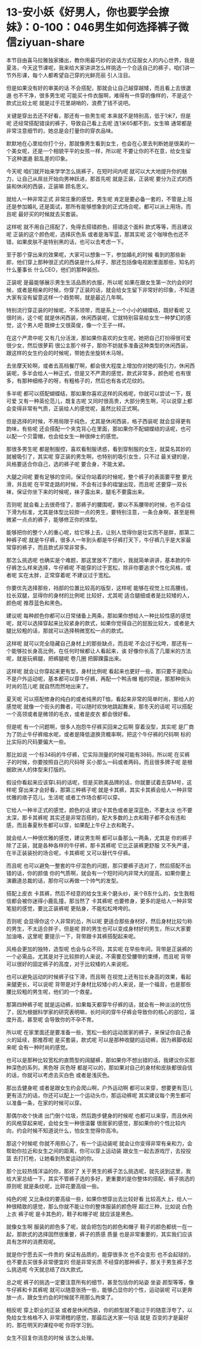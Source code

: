 # 13-安小妖《好男人，你也要学会撩妹》：0-100：046男生如何选择裤子微信ziyuan-share

本节目由喜马拉雅独家播出，教你用最巧妙的说话方式征服女人的内心世界，我是夏洛，今天这节课呢，我来给大家讲讲怎么样挑选一个合适自己的裤子，咱们讲一节外形课，每个人都希望自己穿的光鲜亮丽 引人注目。

但是如果没有好的审美的话 不会搭配，那就会让自己越穿越矮，而且看上去很邋遢 也不干净，很多男生呢 可能买十件衣服啊，难得有一件穿的像样的，不是这个款式比较土呢 就是过于花里胡哨的，浪费了钱不说吧。

关键是穿出去还不好看，那还有一些男生呢 本来就不是特别高，低于1米7，但是呢 还经常搭配错误的裤子，导致自己看上去呢 连1米65都不到，女生嘛 通常都是非常注意细节的，她总是会打量你的穿衣品味。

默默地在心里给你打个分，那就像男生看到女生，也会在心里去判断她是很美的一个美女呢，还是一个相貌平平的女孩一样，所以呢 不要让你的不在意，给女生留下这种邋遢 脏乱差的印象。

今天呢 咱们就开始来学学怎么挑裤子，在短时间内呢 就可以大大地提升你的魅力，让自己从屌丝开始向男神跃进，那首先呢 就是正装，正装呢 要分为正式的西装和休闲的西装，正装嘛 顾名思义。

就给人一种非常正式 非常庄重的感觉，男生呢 肯定是要必备一套的，不管是上班 还是参加婚礼 还是面试，那所有能够想象到的正式场合呢，都可以派上用场，而且呢 最好买的时候就去买套装。

这样呢 就不用自己搭配了，免得去搭错颜色，搭错这个面料 款式等等，而且建议呢 正装的这个颜色呢，选择灰色系 或者是海军蓝，那其实呢 这个咖啡色也还不错，如果皮肤不是特别黑的话，也可以去考虑一下。

至于那个穿出来的效果呢，大家可以想象一下，参加婚礼的时候 看到的那些新郎，他们穿上那种很正式的西装是什么样子，那还包括像电视剧里面那些，知名的什么董事长 什么CEO，他们的那种装扮。

正装呢 是最能够展示男生生活品质的衣服，所以呢 如果在跟女生第一次约会的时候，或者是相亲的时候，你穿了正装的话，就会给女生留下非常好的印象，不知道大家有没有留意这样一个趋势啊，就是最近几年啊。

特别流行穿正装的时候呢，不系领带，而是系上一个小小的蝴蝶结，既好看呢 又很时尚，这个呢 就是休闲西装，休闲西装呢，它就特别容易给女生一种梦幻的感觉，这个男人吧 既绅士又很英俊，像一个王子一样。

在这个严肃中呢 又有几分活泼，那如果你喜欢的女生呢，她把自己打扮得很可爱 很少女，然后很萝莉 很公主那个样子，那你不妨就多准备这种类型的休闲西装，跟这样的女生约会的时候呢，带她去坐旋转木马呀。

去坐摩天轮啊，或者去高档餐厅啊，都会很大程度上增加你对她的吸引力，休闲西装呢，多半会给人一种正式，但是又不严肃的感觉，款式非常多，颜色呢 也有很多，有那种细格子的呀，有粗格子的，然后也有各式花纹的。

多半呢 都可以搭配蝴蝶结，那如果你喜欢这样的风格呢，你就可以尝试一下，既可爱 又有一种英伦范儿，既复古呢 又同时很高贵，大部分男生啊，可以说穿上都会变得非常有气质，正装给人的感觉呢，虽然比较正式啊。

但是选择的时候，不用局限于纯色，尤其是休闲西装，格子西装呢 就会显得更有韵味，有些呢 还会搭配一个夹克背心在里面，那如果你不配蝴蝶结的话呢，也可以配一个贝雷帽，也会给女生一种很绅士的感觉。

那很多男生呢 都是制服控，喜欢看制服诱惑，看到穿制服的女生，就莫名其妙的就被吸引了，其实呢 穿正装的男生啊，也特别的吸引女生，只不过 最关键的是，风格要适合你自己，选的裤子呢 要合身，不能太紧。

大腿之间呢 要有足够的空间，保证你站着的时候呢，整个裤子的表面要平整 要光滑，并且呢 在平常走路的时候，不会有过多的褶皱出现，而且呢 还要穿一双长袜，保证你坐下来的时候呢，袜子露出来，腿毛不要露出来。

否则呢 就会看上去很奇怪了，那裤子的腰围呢，要以不系腰带的时候，也不会往下滑为标准，尤其是体型比较胖一点的男生，要特别注意，一条合身啊，甚至是稍微紧一点点的裤子，能够修正你的体型。

能够把你的整个人的重心呢，给它移上去，让别人觉得你是壮实而不是胖，那第二种裤子呢 就是牛仔裤，很多人一年到头都是牛仔裤打天下，牛仔裤几乎是大家最常穿的裤子，而且款式非常非常多。

那怎么挑选呢 也确实是个难题，那这里放不了图片，我就简单讲讲，基本款的牛仔裤怎么样来选择，牛仔裤呢 不能穿的过于宽松，除非你要追求个性化风格，或者呢 实在太胖，正常穿着呢 不建议过于宽松。

你要优先选择那些，裆部的位置比较高的版型，这样呢 能够在视觉上拉高腰线，拉长双腿，显得你的身材的比例呢 比较好，尤其呢 适合腿细或者是比较矮的人，颜色呢 推荐蓝色和黑色。

建议呢 每种颜色你都可以日常储备上两条，那如果你想给人一种比较性感的感觉呢，就可以选择穿起来比较紧身的款式，如果你觉得自己的屁股比较大，或者是大腿比较粗的话，那就可以选择稍微宽松一点的款式。

这样呢 就可以完全隐藏自己身材上的那些缺点，而且呢 不会过于松垮，那还有一个能够拉长身高比例，在任何时候都让人看起来，诶 好像你长高了几厘米的方法呢，就是玩裤腿，把裤腿呢 卷几圈 把脚踝露出来。

这样呢 就会让你穿起来更有型，身材比例呢 看起来也更好一些，那只要不是爬山 不是户外运动呢，基本都可以穿牛仔裤，再配一个鸭舌帽 粗的项链，那那种街头时尚的范儿呢 就自然而然地出来了。

夏天呢 可以搭配修身的纯白的或者纯黑的T恤，看起来非常的简单时尚，那给人的感觉呢 就像一个街头的舞者，可以随时欢快地跳起舞来，那冬天的话呢 可以搭配一个高领或者是微领的毛衣，或者是皮衣 都会很好看。

但是呢 有一个问题啊，很多人抱怨牛仔裤买回来之后啊 穿着没型，其实呢 是厂商为了防止牛仔裤缩水呢，或者是降低退换货概率啊，把这个牛仔裤的尺码啊 标的比实际的尺码要偏大一些。

那比如说 一个标34码的牛仔裤，它实际测量的时候可能有38码，所以呢 在买裤子的时候，你要按照自己的尺码呀 买小那么一码或者两码，而且很多牌子呢 是根据欧洲人的体型来打版的。

假设你看起来应该穿L码的话呢，但是买欧美品牌的话，你就要试着去穿M号，这样呢 穿出来才会好看，那第三种裤子呢 就是卡其裤，其实卡其裤会给人一种非常优雅的痞子范儿，生活呢 或者工作场合都可以穿。

它给人一种半正式的感觉，颜色的话 建议卡其色或者是深蓝色，不要太淡 也不要太深，那卡其裤呢 其实还是非常百搭的，配大多数的上衣和鞋子都不会有违和感，而且春夏秋冬都可以穿，如果配上牛仔上衣和靴子。

就会给人一种很优雅的感觉，建议男生啊 都可以备那么一两条，尤其是 你的裤子除了正装，就是各种各样的牛仔裤，那卡其裤呢 它比正装裤更舒服 又不失严谨，在半正装装扮的场合呢，卡其裤呢 又可以替代牛仔裤。

而且呢 也可以避免一整套的牛仔混色的问题，那只要裤子选对了，然后搭配不出错的话，你的颜值 你的气质啊，就会有一个短时间内非常大的提高，如果你要上演霸道总裁的话，那你可以再做一个帅气的发型。

搭配上皮衣 卡其裤，然后不经意的给女生来个磨头纱，来个B东什么的，女生我相信都会被你迷得小鹿乱撞，那当然了 卡其裤呢 也要修身，更多的是给人一种非常笔挺的感觉，要比正装裤呢 更贴身，不能松松垮垮的。

否则呢 会显得你这个人非常的怂，所以呢 更适合那些身材好，然后身材比较匀称的男生，不太适合胖子，但是呢 胖的男生也可以变成身材好的男生，所以大家要加油咯，这里呢 要提示一下，背带跟卡其裤搭配起来呢。

风格会更加的独特，造型呢 也会与众不同，其实呢 在早些年间，背带是正装裤的一个必需品，尤其是对于比较胖的人来说，不需要忍受腰带的束缚，而且呢 背带可以很好的固定裤子的高度，对于比较矮的人来说呢。

也可以避免运动的时候裤子往下滑，而且啊 在视觉上还有拉长身高的效果，看起来腿更长，可以说呢 背带是对于身材比较矮小的人来说，是一个福音，也是那些腰比较粗的男生呢，他们的一个救星。

那第四种裤子呢 就是运动裤，如果每天都穿牛仔裤的话，就会有一种淡淡的忧伤了，因为根据科学家的研究表明嘛，长时间的穿牛仔裤会导致你的核心的部位，温度升高，甚至呢 会导致你的不孕不育。

所以呢 在家里面还是要准备一些，宽松一些的运动居家的裤子，来保证你自己香火的延续，那推荐呢 是买套装，款式呢 可以是那种收腿的运动裤，因为裤脚收起来呢 会有一种时尚的感觉。

也可以是那种比较宽松的直筒型的阔腿裤，那如果你不想出错的话，我建议你买那种深色的系列，黑色呀 灰色呀 都是可以的，那如果对自己的身材和皮肤都很自信的话，你就可以考虑去买白色 或者是浅灰色。

那出去健身呢 或者是跟女生约会爬山啊，户外运动啊 都可以来穿，想要更有范儿 更有活力的话，你还可以配上一个运动头巾，那运动裤呢 其实建议每个男生都可以准备一条，在家的时候可以穿。

那偶尔收个快递 出门倒个垃圾，然后跑步健身的时候呢 也都可以来穿，而且休闲的风格穿起来呢，会给女生一种很温馨 很居家的感觉，那如果你的个性比较内向，约会时候不知道说什么，怕女生觉得你高冷。

那这个时候呢 你就不用担心了，有一个运动装呢 就会让你变得非常有亲和力，会帮助你拉近和女生之间的距离，你可以穿上运动装 跟女生一起去游戏厅，去投投篮 去打打枪，让她看到热爱运动的你。

那个比较热情洋溢的你，那好了 关于男生的裤子怎么挑选呢，就先说到这里，我给大家总结一下，其实不管裤子选的多好，更重要的是你整体的搭配，裤子挑选的原则呢 就是条纹呢，比碎花要高级一些。

纯色的呢 又比条纹的要高级一些，如果你想穿出去比较好看 比较高大上，给人一种很精致的感觉，那么你就不能让你的整体服装的颜色呀 超过三种，比如说 白色上衣 裤子呢 是卡其色的，鞋子和帽子呢 就应该是黑色。

就像女生啊 服装的颜色多了呢，就会把包包的颜色和帽子 鞋子的颜色都统一在一起，那款式的选择固然很重要，裤子的质感 质量 也是非常重要的，其实我们应该具有怎样的消费观呢。

就是你宁愿去买一件贵的 保证有品质的，能穿很多次 也不会变形 也不会起球的，也不要去买很多非常便宜的 但是非常劣质 不经穿的那种裤子，那关于男生裤子怎么挑选呢 今天就总结了四大款式。

总之呢 裤子的挑选一定要注意所有的细节，甚至包括你的站姿 坐姿 颜型等等，像牛仔裤和卡其裤呢 就可以随意张扬一些，能够凸显你的个性，运动装呢 可以更奔放一点，跟女生约会的时候就不用那么拘束了。

相反呢 穿上职业的正装 或者是休闲西装，你的颜型就不能过于的随意浮夸了，以免给女生格格不入 非常滑稽的感觉，那最后送大家一句话 就是 百变的才是最好的，那在明天的课程中呢 你将学习到。

女生不回复你消息的时候 该怎么处理。